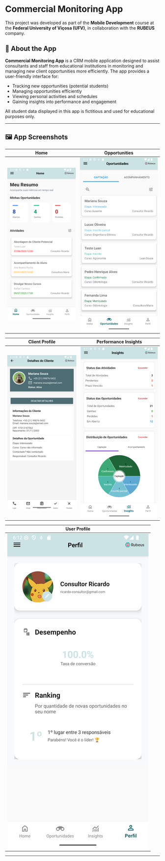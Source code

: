 # Commercial Monitoring App

This project was developed as part of the **Mobile Development** course at the **Federal University of Viçosa (UFV)**, in collaboration with the **RUBEUS** company.

## 📱 About the App

**Commercial Monitoring App** is a CRM mobile application designed to assist consultants and staff from educational institutions in monitoring and managing new client opportunities more efficiently. The app provides a user-friendly interface for:

- Tracking new opportunities (potential students)
- Managing opportunities efficiently
- Viewing personal activities and schedules
- Gaining insights into performance and engagement

All student data displayed in this app is fictitious and used for educational purposes only.

---

## 🖼️ App Screenshots

| Home                         | Opportunities               |
|-----------------------------|-----------------------------|
| ![Home](images/home.png)    | ![Opportunities](images/oportunidades.png) |

| Client Profile               | Performance Insights        |
|-----------------------------|-----------------------------|
| ![Client](images/client.png)| ![Insights](images/insights.png) |

| User Profile                 |
|-----------------------------|
| ![Profile](images/perfil.png) |

---

